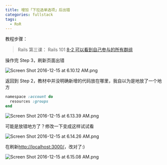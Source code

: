 ```yaml
---
title: 增加「下拉选单选项」后出错
categories: fullstack
tags:
  - RoR
---
```


教程步骤：

> Rails 第三课： Rails 101
> [8-2 可以看到自己参与的所有群组](https://fullstack.xinshengdaxue.com/posts/87)

操作完 Step 3，刷新页面出错

![Screen Shot 2016-12-15 at 6.10.12 AM.png](http://user-image.logdown.io/user/22009/blog/21058/post/1208598/hgWtbNnSC2gQ3g9vopbR_Screen%20Shot%202016-12-15%20at%206.10.12%20AM.png)

返回到 Step 2，教材中并没明确新增的代码放在哪里，我自以为是地放了一个地方

```ruby "config/routes.rb"
namespace :account do
  resources :groups
end
```

![Screen Shot 2016-12-15 at 6.13.39 AM.png](http://user-image.logdown.io/user/22009/blog/21058/post/1208598/zLBtpjxSzNrIME7cw8og_Screen%20Shot%202016-12-15%20at%206.13.39%20AM.png)

可能是放错地方了？修改一下变成这样试试看

![Screen Shot 2016-12-15 at 6.14.26 AM.png](http://user-image.logdown.io/user/22009/blog/21058/post/1208598/M6gqtUzRQ0643akVL8PA_Screen%20Shot%202016-12-15%20at%206.14.26%20AM.png)

在刷新[http://localhost:3000/](http://localhost:3000/)，改对了:)

![Screen Shot 2016-12-15 at 6.15.08 AM.png](http://user-image.logdown.io/user/22009/blog/21058/post/1208598/ykkeywITUZNPhCP8ZT9w_Screen%20Shot%202016-12-15%20at%206.15.08%20AM.png)
